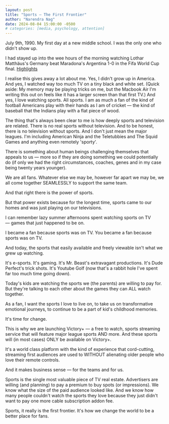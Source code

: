 ```yaml
---
layout: post
title: "Sports — The First Frontier"
author: "Narendra Nag"
date: 2024-08-04 15:00:00 -0500
# categories: [media, psychology, attention]
---
```


July 9th, 1990. My first day at a new middle school. I was the only one who didn't show up. 

I had stayed up into the wee hours of the morning watching Lothar Matthäus's Germany beat Maradona's Argentina 1-0 in the Fifa World Cup final. [Highlights](https://www.plus.fifa.com/en/content/4d96a700-5c12-49ca-a06b-e238605319e7)

I realise this gives away a lot about me. Yes, I didn't grow up in America. And yes, I watched way too much TV on a tiny black and white set. (Quick aside: My memory may be playing tricks on me, but the Macbook Air I'm writing this out on feels like it has a larger screen than that first TV.) And yes, I love watching sports. All sports. I am as much a fan of the kind of football Americans play with their hands as I am of cricket — the kind of baseball that the Indians play with a flat piece of wood.

The thing that's always been clear to me is how deeply sports and television are related. There is no real sports without television. And to be honest, there is no television without sports. And I don't just mean the major leagues. I'm including American Ninja and the Teletubbies and The Squid Games and anything even remotely 'sporty'.

There is something about human beings challenging themselves that appeals to us — more so if they are doing something we could potentially do (if only we had the right circumstances, coaches, genes and in my case being twenty years younger).

We are all fans. Whatever else we may be, however far apart we may be, we all come together SEAMLESSLY to support the same team.

And that right there is the power of sports.

But that power exists because for the longest time, sports came to our homes and was just playing on our televisions. 

I can remember lazy summer afternoons spent watching sports on TV — games that just happened to be on.

I became a fan because sports was on TV. You became a fan because sports was on TV.

And today, the sports that easily available and freely viewable isn't what we grew up watching.

It's e-sports. It's gaming. It's Mr. Beast's extravagant productions. It's Dude Perfect's trick shots. It's Youtube Golf (now that's a rabbit hole I've spent far too much time going down).

Today's kids are watching the sports we (the parents) are willing to pay for. But they're talking to each other about the games they can ALL watch together.

As a fan, I want the sports I love to live on, to take us on transformative emotional journeys, to continue to be a part of kid's childhood memories.

It's time for change.

This is why we are launching Victory+ — a free to watch, sports streaming service that will feature major league sports AND more. And these sports will (in most cases) ONLY be available on Victory+. 

It's a world class platform with the kind of experience that cord-cutting, streaming first audiences are used to WITHOUT alienating older people who love their remote controls.

And it makes business sense — for the teams and for us.

Sports is the single most valuable piece of TV real estate. Advertisers are willing (and planning) to pay a premium to buy spots (or impressions). We know what the size of the paid audience looked like. And we know how many people couldn't watch the sports they love because they just didn't want to pay one more cable subscription addon fee.

Sports, it really is the first frontier. It's how we change the world to be a better place for fans.

